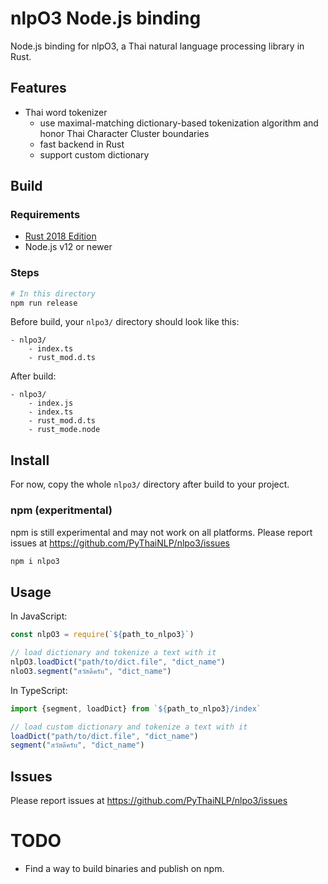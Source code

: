# nlpO3 Node.js binding

Node.js binding for nlpO3, a Thai natural language processing library in Rust.

## Features

- Thai word tokenizer
  - use maximal-matching dictionary-based tokenization algorithm and honor Thai Character Cluster boundaries
  - fast backend in Rust
  - support custom dictionary

## Build

### Requirements

- [Rust 2018 Edition](https://www.rust-lang.org/tools/install)
- Node.js v12 or newer

### Steps

```bash
# In this directory
npm run release
```

Before build, your `nlpo3/` directory should look like this:
```
- nlpo3/
    - index.ts
    - rust_mod.d.ts
```

After build:
```
- nlpo3/
    - index.js
    - index.ts
    - rust_mod.d.ts
    - rust_mode.node
```

## Install

For now, copy the whole `nlpo3/` directory after build to your project.

### npm (experitmental)

npm is still experimental and may not work on all platforms. Please report issues at https://github.com/PyThaiNLP/nlpo3/issues

```bash
npm i nlpo3
```

## Usage

In JavaScript:
```javascript
const nlpO3 = require(`${path_to_nlpo3}`)

// load dictionary and tokenize a text with it
nlpO3.loadDict("path/to/dict.file", "dict_name")
nloO3.segment("สวัสดีครับ", "dict_name")
```

In TypeScript:
```typescript
import {segment, loadDict} from `${path_to_nlpo3}/index`

// load custom dictionary and tokenize a text with it
loadDict("path/to/dict.file", "dict_name")
segment("สวัสดีครับ", "dict_name")
```

## Issues

Please report issues at https://github.com/PyThaiNLP/nlpo3/issues

# TODO

- Find a way to build binaries and publish on npm.
